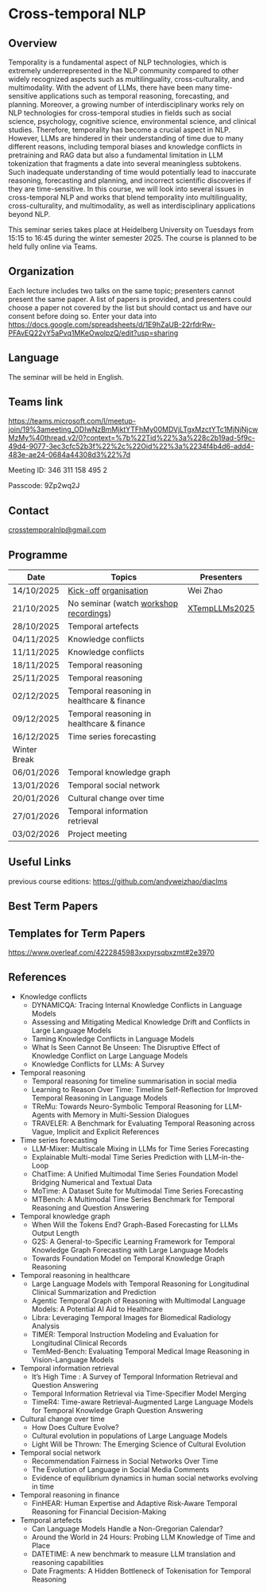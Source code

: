 # Cross-temporal NLP

## Overview

Temporality is a fundamental aspect of NLP technologies, which is extremely underrepresented in the NLP community compared to other widely recognized aspects such as multilinguality, cross-culturality, and multimodality. With the advent of LLMs, there have been many time-sensitive applications such as temporal reasoning, forecasting, and planning. Moreover, a growing number of interdisciplinary works rely on NLP technologies for cross-temporal studies in fields such as social science, psychology, cognitive science, environmental science, and clinical studies. Therefore, temporality has become a crucial aspect in NLP. However, LLMs are hindered in their understanding of time due to many different reasons, including temporal biases and knowledge conflicts in pretraining and RAG data but also a fundamental limitation in LLM tokenization that fragments a date into several meaningless subtokens. Such inadequate understanding of time would potentially lead to inaccurate reasoning, forecasting and planning, and incorrect scientific discoveries if they are time-sensitive. In this course, we will look into several issues in cross-temporal NLP and works that blend temporality into multilinguality, cross-culturality, and multimodality, as well as interdisciplinary applications beyond NLP.

This seminar series takes place at Heidelberg University on Tuesdays from 15:15 to 16:45 during the winter semester 2025. The course is planned to be held fully online via Teams.

## Organization

Each lecture includes two talks on the same topic; presenters cannot present the same paper. A list of papers is provided, and presenters could choose a paper not covered by the list but should contact us and have our consent before doing so. Enter your data into https://docs.google.com/spreadsheets/d/1E9hZaUB-22rfdrRw-PFAvEQ22yY5aPvq1MKeOwolpzQ/edit?usp=sharing 

## Language

The seminar will be held in English.

## Teams link
https://teams.microsoft.com/l/meetup-join/19%3ameeting_ODIwNzBmMjktYTFhMy00MDVjLTgxMzctYTc1MjNjNjcwMzMy%40thread.v2/0?context=%7b%22Tid%22%3a%228c2b19ad-5f9c-49d4-9077-3ec3cfc52b3f%22%2c%22Oid%22%3a%2234f4b4d6-add4-483e-ae24-0684a44308d3%22%7d

Meeting ID: 346 311 158 495 2

Passcode: 9Zp2wq2J

## Contact
crosstemporalnlp@gmail.com

## Programme 
| Date       | Topics                            | Presenters  |
|------------|-----------------------------------|----------------|
| 14/10/2025 | [Kick-off](/lecture-01.pdf) [organisation](/organisation.pdf)   | Wei Zhao |     
| 21/10/2025 | No seminar (watch [workshop recordings](https://www.youtube.com/watch?v=Um27xolvBfc&t=9s))      | [XTempLLMs2025](https://xtempllms.github.io/2025/program.html) |
| 28/10/2025 | Temporal artefects       | |
| 04/11/2025 | Knowledge conflicts       | |
| 11/11/2025 | Knowledge conflicts       | |    |
| 18/11/2025 | Temporal reasoning       | |
| 25/11/2025 | Temporal reasoning       | |
| 02/12/2025 | Temporal reasoning in healthcare & finance       | |
| 09/12/2025 | Temporal reasoning in healthcare & finance       | |
| 16/12/2025 | Time series forecasting       | |
| Winter Break                                   |                |                |            |
| 06/01/2026 | Temporal knowledge graph       | |
| 13/01/2026 | Temporal social network       | |
| 20/01/2026 | Cultural change over time       | |  
| 27/01/2026 | Temporal information retrieval       | |
| 03/02/2026 | Project meeting       | |

## Useful Links
previous course editions: https://github.com/andyweizhao/diaclms

## Best Term Papers

## Templates for Term Papers
https://www.overleaf.com/4222845983xxpyrsqbxzmt#2e3970

## References 
- Knowledge conflicts
  - DYNAMICQA: Tracing Internal Knowledge Conflicts in Language Models
  - Assessing and Mitigating Medical Knowledge Drift and Conflicts in Large Language Models
  - Taming Knowledge Conflicts in Language Models
  - What Is Seen Cannot Be Unseen: The Disruptive Effect of Knowledge Conflict on Large Language Models
  - Knowledge Conflicts for LLMs: A Survey
- Temporal reasoning
  - Temporal reasoning for timeline summarisation in social media
  - Learning to Reason Over Time: Timeline Self-Reflection for Improved Temporal Reasoning in Language Models
  - TReMu: Towards Neuro-Symbolic Temporal Reasoning for LLM-Agents with Memory in Multi-Session Dialogues
  - TRAVELER: A Benchmark for Evaluating Temporal Reasoning across Vague, Implicit and Explicit References
- Time series forecasting
  - LLM-Mixer: Multiscale Mixing in LLMs for Time Series Forecasting
  - Explainable Multi-modal Time Series Prediction with LLM-in-the-Loop
  - ChatTime: A Unified Multimodal Time Series Foundation Model Bridging Numerical and Textual Data
  - MoTime: A Dataset Suite for Multimodal Time Series Forecasting
  - MTBench: A Multimodal Time Series Benchmark for Temporal Reasoning and Question Answering
- Temporal knowledge graph
  - When Will the Tokens End? Graph-Based Forecasting for LLMs Output Length
  - G2S: A General-to-Specific Learning Framework for Temporal Knowledge Graph Forecasting with Large Language Models
  - Towards Foundation Model on Temporal Knowledge Graph Reasoning
- Temporal reasoning in healthcare
  - Large Language Models with Temporal Reasoning for Longitudinal Clinical Summarization and Prediction
  - Agentic Temporal Graph of Reasoning with Multimodal Language Models: A Potential AI Aid to Healthcare
  - Libra: Leveraging Temporal Images for Biomedical Radiology Analysis
  - TIMER: Temporal Instruction Modeling and Evaluation for Longitudinal Clinical Records
  - TemMed-Bench: Evaluating Temporal Medical Image Reasoning in Vision-Language Models
- Temporal information retrieval
  - It’s High Time : A Survey of Temporal Information Retrieval and Question Answering
  - Temporal Information Retrieval via Time-Specifier Model Merging
  - TimeR4: Time-aware Retrieval-Augmented Large Language Models for Temporal Knowledge Graph Question Answering
- Cultural change over time
  - How Does Culture Evolve?
  - Cultural evolution in populations of Large Language Models
  - Light Will be Thrown: The Emerging Science of Cultural Evolution
- Temporal social network
  - Recommendation Fairness in Social Networks Over Time
  - The Evolution of Language in Social Media Comments
  - Evidence of equilibrium dynamics in human social networks evolving in time
- Temporal reasoning in finance
  - FinHEAR: Human Expertise and Adaptive Risk-Aware Temporal Reasoning for Financial Decision-Making
- Temporal artefects
  - Can Language Models Handle a Non-Gregorian Calendar?
  - Around the World in 24 Hours: Probing LLM Knowledge of Time and Place
  - DATETIME: A new benchmark to measure LLM translation and reasoning capabilities
  - Date Fragments: A Hidden Bottleneck of Tokenisation for Temporal Reasoning

